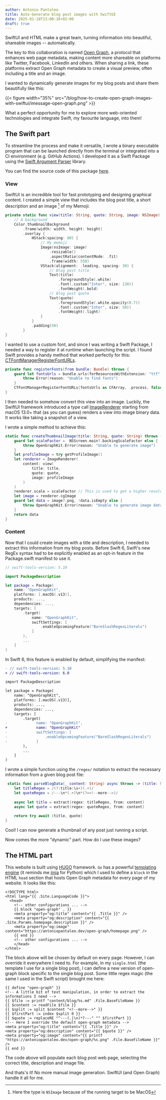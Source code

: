 ```yaml
---
author: Antonio Pantaleo
title: Auto-Generate blog post images with SwiftUI
date: 2025-01-18T13:00:16+02:00
draft: true
---
```


SwiftUI and HTML make a great team, turning information into beautiful, shareable images -- automatically.

<!--more-->

The key to this collaboration is named [Open Graph](https://ogp.me), a protocol that enhances web page metadata, making content more shareable on platforms like Twitter, Facebook, LinkedIn and others. 
When sharing a link, these platforms extract Open Graph metadata to create a visual preview, often including a title and an image.

I wanted to dynamically generate images for my blog posts and share them beautifully like this:

{{< figure width="35%" src="/blog/how-to-create-open-graph-images-with-swiftui/imessage-open-graph.png" >}}

What a perfect opportunity for me to explore more web-oriented technologies and integrate Swift, my favourite language, into them!

## The Swift part

To streamline the process and make it versatile, I wrote a binary executable program that can be launched directly from the terminal or integrated into a CI environment (e.g. GitHub Actions). I developed it as a Swift Package using the [Swift Argument Parser](https://apple.github.io/swift-argument-parser/documentation/argumentparser/) library.

You can find the source code of this package [here](https://github.com/antoniopantaleo/OpenGraphKit).

### View

SwiftUI is an incredible tool for fast prototyping and designing graphical content.
I created a simple view that includes the blog post title, a short description and an image [^image] of my Memoji:

```swift {hl_lines=[3, 8, 14, 19]}
private static func view(title: String, quote: String, image: NSImage) -> some View {
    // A background
    Color.thumbnailBackground
        .frame(width: width, height: height)
        .overlay {
            HStack(spacing: 80) {
                // My memoji 
                Image(nsImage: image)
                    .resizable()
                    .aspectRatio(contentMode: .fit)
                    .frame(width: 550)
                VStack(alignment: .leading, spacing: 30) {
                    // Blog post title 
                    Text(title)
                        .foregroundStyle(.white)
                        .font(.custom("Inter", size: 130))
                        .fontWeight(.bold)
                    // Blog post quote
                    Text(quote)
                        .foregroundStyle(.white.opacity(0.7))
                        .font(.custom("Inter", size: 50))
                        .fontWeight(.light)
                }
            }
            .padding(50)
        }
}
```

I wanted to use a custom font, and since I was writing a Swift Package, I needed a way to register it at runtime when launching the script.
I found Swift provides a handy method that worked perfectly for this: [CTFontManagerRegisterFontURLs](https://developer.apple.com/documentation/coretext/1499468-ctfontmanagerregisterfontsforurl).

```swift
private func registerFonts(from bundle: Bundle) throws {
    guard let fontsUrls = bundle.urls(forResourcesWithExtension: "ttf", subdirectory: nil), !fontsUrls.isEmpty else {
        throw Error(reason: "Unable to find fonts")
    }
    CTFontManagerRegisterFontURLs(fontsUrls as CFArray, .process, false, nil)
}
```

I then needed to somehow convert this view into an image. Luckily, the SwiftUI framework introduced a type call [ImageRenderer](https://developer.apple.com/documentation/swiftui/imagerenderer) starting from macOS 13.0+ that (as you can guess) renders a view into image binary data. It works like taking a snapshot of a view.

I wrote a simple method to achieve this:

```swift
static func createThumbnailImage(title: String, quote: String) throws -> Data {
    guard let scaleFactor =  NSScreen.main?.backingScaleFactor else {
        throw OpenGraphKit.Error(reason: "Unable to generate image")
    }
    let profileImage = try getProfileImage()
    let renderer = ImageRenderer(
        content: view(
            title: title, 
            quote: quote, 
            image: profileImage
        )
    )
    renderer.scale = scaleFactor // This is used to get a higher resolution image
    let image = renderer.cgImage
    guard let data = image?.png, !data.isEmpty else {
        throw OpenGraphKit.Error(reason: "Unable to generate image data")
    }
    return data
}
```

### Content

Now that I could create images with a title and description, I needed to extract this information from my blog posts.
Before Swift 6, Swift's new RegEx syntax had to be explicitly enabled as an opt-in feature in the Package.swift manifest to use it.

```swift {hl_lines=[13,14,15]}
// swift-tools-version: 5.10

import PackageDescription

let package = Package(
    name: "OpenGraphKit",
    platforms: [.macOS(.v13)],
    products: ...,
    dependencies: ...,
    targets: [
        .target(
            name: "OpenGraphKit",
            swiftSettings: [
                .enableUpcomingFeature("BareSlashRegexLiterals")
            ]
        ),
        ...
    ]
)
```

In Swift 6, this feature is enabled by default, simplifying the manifest:

```diff
- // swift-tools-version: 5.10
+ // swift-tools-version: 6.0

import PackageDescription

let package = Package(
    name: "OpenGraphKit",
    platforms: [.macOS(.v13)],
    products: ...,
    dependencies: ...,
    targets: [
        .target(
-             name: "OpenGraphKit",
+             name: "OpenGraphKit"
-             swiftSettings: [
-                 .enableUpcomingFeature("BareSlashRegexLiterals")
-             ]
        ),
        ...
    ]
)
```

I wrote a simple function using the `/regex/` notation to extract the necessary information from a given blog post file:

```swift
 static func parseBlogData(_ content: String) async throws -> (title: String, quote: String) {
    let titleRegex = /(?:title:\s+)(.+)/
    let quoteRegex = /---\n*(.+)\n*(?=<!--more-->)/
    
    async let title = extract(regex: titleRegex, from: content)
    async let quote = extract(regex: quoteRegex, from: content)
    
    return try await (title, quote)
}
```

Cool! I can now generate a thumbnail of any post just running a script.

Now comes the more "dynamic" part. How do I use these images?

## The HTML part

This website is built using [HUGO](https://gohugo.io) framework. `Go` has a powerful [templating engine](https://pkg.go.dev/html/template) (it reminds me [jinja](https://jinja.palletsprojects.com/en/stable/) for Python) which I used to define a `block` in the HTML `head` section that hosts Open Graph metadata for every page of my website. It looks like this:

```go-html-template
<!DOCTYPE html>
<html lang="{{ .Site.LanguageCode }}">
  <head>
    <!-- other configurations ... --> 
    {{ block "open-graph" . }}
    <meta property="og:title" content="{{ .Title }}" />
    <meta property="og:description" content="{{ .Site.Params.homepage.description }}" />
    <meta property="og:image" content="https://antoniopantaleo.dev/open-graph/homepage.png" />
    {{ end }}
    <!-- other configurations ... -->
    </head>
</html>
```

The block above will be chosen by default on every page. However, I can override it everywhere I need to. For example, in my `single.html` (the template I use for a single blog post), I can define a new version of open-graph block specific to the single blog post. Some little regex magic (the same I used in the Swift script) brought me here:

```go-html-template 
{{ define "open-graph" }}
<!-- A little bit of text manipulation, in order to extract the informations I need -->
{{ $file := printf "content/blog/%s.md" .File.BaseFileName }}
{{ $content := readFile $file }}
{{ $split := split $content "<!--more-->" }}
{{ $firstPart := index $split 0 }}
{{ $quote := replaceRE "^---(.|\n)*?---" "" $firstPart }}
<!-- Here I override the default open-graph metadata -->
<meta property="og:title" content="{{ .Title }}" />
<meta property="og:description" content="{{ $quote }}" />
<meta property="og:image" content="{{ printf "https://antoniopantaleo.dev/open-graph/%s.png" .File.BaseFileName }}" />
{{ end }}
```

The code above will populate each blog post web page, selecting the correct title, description and image file.

And thats's it! No more manual image generation. SwiftUI (and Open Graph) handle it all for me.

[^image]: Here the type is `NSImage` because of the running target to be MacOS
